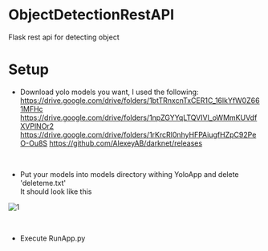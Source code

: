 # ObjectDetectionRestAPI
Flask rest api for detecting object

<h1>Setup</h1>

- Download yolo models you want, I used the following:<br>
https://drive.google.com/drive/folders/1btTRnxcnTxCER1C_16lkYfW0Z661MFHc
https://drive.google.com/drive/folders/1npZGYYqLTQVIVl_oWMmKUVdfXVPlNOr2
https://drive.google.com/drive/folders/1rKrcRl0nhyHFPAiugfHZpC92PeO-Ou8S
https://github.com/AlexeyAB/darknet/releases
<br>

- Put your models into models directory withing YoloApp and delete 'deleteme.txt' <br>
It should look like this

![1](https://user-images.githubusercontent.com/73878161/219903894-735732ee-c4a1-456d-837f-1ef5d268d2bb.png)

<br>

- Execute RunApp.py
